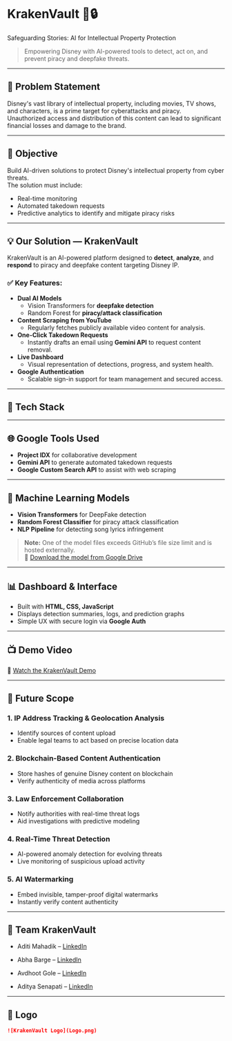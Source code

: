 # KrakenVault 🐙🔒  
Safeguarding Stories: AI for Intellectual Property Protection

> Empowering Disney with AI-powered tools to detect, act on, and prevent piracy and deepfake threats.

---

## 🧠 Problem Statement

Disney's vast library of intellectual property, including movies, TV shows, and characters, is a prime target for cyberattacks and piracy.  
Unauthorized access and distribution of this content can lead to significant financial losses and damage to the brand.

---

## 🎯 Objective

Build AI-driven solutions to protect Disney's intellectual property from cyber threats.  
The solution must include:
- Real-time monitoring
- Automated takedown requests
- Predictive analytics to identify and mitigate piracy risks

---

## 💡 Our Solution — KrakenVault

KrakenVault is an AI-powered platform designed to **detect**, **analyze**, and **respond** to piracy and deepfake content targeting Disney IP.

### ✅ Key Features:
- **Dual AI Models**  
  - Vision Transformers for **deepfake detection**
  - Random Forest for **piracy/attack classification**
- **Content Scraping from YouTube**
  - Regularly fetches publicly available video content for analysis.
- **One-Click Takedown Requests**
  - Instantly drafts an email using **Gemini API** to request content removal.
- **Live Dashboard**  
  - Visual representation of detections, progress, and system health.
- **Google Authentication**  
  - Scalable sign-in support for team management and secured access.

---

## 🔧 Tech Stack

---

## 🌐 Google Tools Used

- **Project IDX** for collaborative development  
- **Gemini API** to generate automated takedown requests  
- **Google Custom Search API** to assist with web scraping  

---

## 🔬 Machine Learning Models

- **Vision Transformers** for DeepFake detection  
- **Random Forest Classifier** for piracy attack classification  
- **NLP Pipeline** for detecting song lyrics infringement

> **Note:** One of the model files exceeds GitHub’s file size limit and is hosted externally.  
📁 [Download the model from Google Drive](https://drive.google.com/file/d/1qPQF2ZdObwGjZMMmDfCPH7B4oXEK1KpK/view?usp=sharing)

---

## 📊 Dashboard & Interface

- Built with **HTML, CSS, JavaScript**  
- Displays detection summaries, logs, and prediction graphs  
- Simple UX with secure login via **Google Auth**

---

## 📺 Demo Video  
🎥 [Watch the KrakenVault Demo](https://youtu.be/-kbsJfYWiMc)

---

## 🚀 Future Scope

### 1. **IP Address Tracking & Geolocation Analysis**
- Identify sources of content upload
- Enable legal teams to act based on precise location data

### 2. **Blockchain-Based Content Authentication**
- Store hashes of genuine Disney content on blockchain
- Verify authenticity of media across platforms

### 3. **Law Enforcement Collaboration**
- Notify authorities with real-time threat logs
- Aid investigations with predictive modeling

### 4. **Real-Time Threat Detection**
- AI-powered anomaly detection for evolving threats
- Live monitoring of suspicious upload activity

### 5. **AI Watermarking**
- Embed invisible, tamper-proof digital watermarks
- Instantly verify content authenticity

---

## 👥 Team KrakenVault

- Aditi Mahadik – [LinkedIn](https://www.linkedin.com/in/aditi-mahadik-226a47285/)

- Abha Barge – [LinkedIn](https://www.linkedin.com/in/abhabarge/)

- Avdhoot Gole – [LinkedIn](https://www.linkedin.com/in/avdhoot-gole-815300258/)

- Aditya Senapati – [LinkedIn](https://www.linkedin.com/in/aditya-senapati-043430261/)

---

## 🧿 Logo

```markdown
![KrakenVault Logo](Logo.png)
